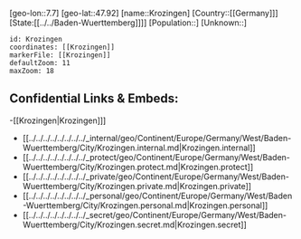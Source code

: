 ﻿---
location: [47.92,7.7]
mapzoom: [7,12] 
mapmarker: city 
type: City
tags:
- geo/City


SpocWebEntityId: 31667
isDeleted: false
confidential: public

---
[geo-lon::7.7]
[geo-lat::47.92]
[name::Krozingen]
[Country::[[Germany]]]
[State:[[../../Baden-Wuerttemberg]]]]
[Population::]
[Unknown::]


```leaflet
id: Krozingen
coordinates: [[Krozingen]]
markerFile: [[Krozingen]]
defaultZoom: 11 
maxZoom: 18
```


## Confidential Links & Embeds: 
-[[Krozingen|Krozingen]]] 
- [[../../../../../../../../_internal/geo/Continent/Europe/Germany/West/Baden-Wuerttemberg/City/Krozingen.internal.md|Krozingen.internal]] 
- [[../../../../../../../../_protect/geo/Continent/Europe/Germany/West/Baden-Wuerttemberg/City/Krozingen.protect.md|Krozingen.protect]] 
- [[../../../../../../../../_private/geo/Continent/Europe/Germany/West/Baden-Wuerttemberg/City/Krozingen.private.md|Krozingen.private]] 
- [[../../../../../../../../_personal/geo/Continent/Europe/Germany/West/Baden-Wuerttemberg/City/Krozingen.personal.md|Krozingen.personal]] 
- [[../../../../../../../../_secret/geo/Continent/Europe/Germany/West/Baden-Wuerttemberg/City/Krozingen.secret.md|Krozingen.secret]] 
